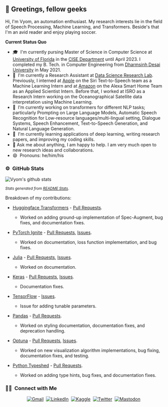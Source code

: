 ## 🖖 Greetings, fellow geeks 
Hi, I'm Vyom, an automation enthusiast. My research interests lie in the field of Speech Processing, Machine Learning, and Transformers. Beside's that I'm an avid reader and enjoy playing soccer.

<b>Current Status Quo</b>
- 🎓 &nbsp;I'm currently pursing Master of Science in Computer Science at [University of Florida](https://www.ufl.edu/) in the [CISE Department](https://www.cise.ufl.edu/) until April 2023. I completed my B. Tech. in Computer Engineering from [Dharmsinh Desai University](https://ddu.ac.in/) in May 2021.
- 💼 &nbsp;I'm currently a Research Assistant at [Data Science Research Lab](https://dsr.cise.ufl.edu/). Previously, I interned at [Apple](https://machinelearning.apple.com/) on the Siri Text-to-Speech team as a Machine Learning Intern and at [Amazon](https://www.amazon.science/) on the Alexa Smart Home Team as an Applied Scientist Intern. Before that, I worked at ISRO as a Research Intern working on the Oceanographical Satellite data interpretation using Machine Learning.
- 🔭 &nbsp;I’m currently working on transformers for different NLP tasks; particularly Prompting on Large Language Models, Automatic Speech Recognition for Low-resource languages/multi-lingual setting, Dialogue Systems, Speech Enhancement, Text-to-Speech Generation, and Natural Language Generation.
- 🌱 &nbsp;I'm currently learning applications of deep learning, writing research papers, and improving my coding skills.
- 💬 Ask me about anything, I am happy to help. I am very much open to new research ideas and collaborations. 
- 😄 &nbsp;Pronouns: he/him/his

### ⚙️ &nbsp;GitHub Stats
![Vyom's github stats](https://github-readme-stats.vercel.app/api?username=01-vyom&theme=cobalt&count_private=true&show_icons=true&hide=stars)

<sup>*Stats generated from [README Stats](https://github.com/anuraghazra/github-readme-stats)*. </sup>

Breakdown of my contributions:

- [Huggingface Transformers](https://github.com/huggingface/transformers) - [Pull Requests](https://github.com/huggingface/transformers/pulls?q=is%3Apr+author%3A01-vyom+is%3Aclosed).
  - Worked on adding ground-up implementation of Spec-Augment, bug fixes, and documentation fixes.

- [PyTorch Ignite](https://github.com/pytorch/ignite) - [Pull Requests](https://github.com/pytorch/ignite/pulls?q=is%3Apr+author%3A01-vyom+is%3Aclosed), [Issues](https://github.com/pytorch/ignite/issues?q=is%3Aissue+author%3A01-vyom+is%3Aclosed).
  - Worked on documentation, loss function implementation, and bug fixes.

- [Julia](https://github.com/JuliaLang/www.julialang.org) - [Pull Requests](https://github.com/JuliaLang/www.julialang.org/pulls?q=is%3Apr+author%3A01-vyom+is%3Aclosed), [Issues](https://github.com/JuliaLang/www.julialang.org/issues?q=is%3Aissue+author%3A01-vyom+is%3Aclosed).

    - Worked on documentation.

- [Keras](https://github.com/keras-team/keras) - [Pull Requests](https://github.com/keras-team/keras/pulls?q=is%3Apr+author%3A01-vyom+is%3Aclosed), [Issues](https://github.com/keras-team/keras/issues?q=is%3Aissue+author%3A01-vyom+is%3Aclosed). 
  - Documentation fixes.

- [TensorFlow](https://github.com/tensorflow) - [Issues](https://github.com/tensorflow/models/issues/10143).
  - Issue for adding tunable parameters.

- [Pandas](https://github.com/pandas-dev/pandas) - [Pull Requests](https://github.com/pandas-dev/pandas/pulls?q=is%3Apr+author%3A01-vyom+is%3Aclosed).
  - Worked on styling documentation, documentation fixes, and deprecation handling.

- [Optuna](https://github.com/optuna/optuna) - [Pull Requests](https://github.com/optuna/optuna/pulls?q=is%3Apr+author%3A01-vyom+is%3Aclosed), [Issues](https://github.com/optuna/optuna/issues?q=is%3Aissue+author%3A01-vyom+is%3Aclosed).
  - Worked on new visualization algorithm implementations, bug fixing, documentation fixes, and testing.

- [Python Typeshed](https://github.com/python/typeshed) - [Pull Requests](https://github.com/python/typeshed/pulls?q=is%3Apr+author%3A01-vyom+is%3Aclosed).
  - Worked on adding type hints, bug fixes, and documentation fixes.
### 🤝🏻 &nbsp;Connect with Me
<p align="center">
<a href="mailto:angerstick3@gmail.com"><img src="https://img.shields.io/badge/gmail-%23D14836.svg?&style=for-the-badge&logo=gmail&logoColor=white" alt="Gmail" /></a>&nbsp;
<a href="https://www.linkedin.com/in/01-vyom"><img src="https://img.shields.io/badge/linkedin-%230077B5.svg?&style=for-the-badge&logo=linkedin&logoColor=white" alt="LinkedIn" /></a>&nbsp;
<a href="https://www.kaggle.com/boltcoder"><img src="https://img.shields.io/badge/Kaggle-20BEFF?&style=for-the-badge&logo=kaggle&logoColor=white"alt="Kaggle" /></a>&nbsp;
<!-- <a href="https://leetcode.com/bolt_coder"><img src="https://img.shields.io/badge/leetcode-FFA116?&style=for-the-badge&logo=leetcode&logoColor=black" alt="Leetcode"/></a>&nbsp;
<a href="https://www.codechef.com/users/bolt_coder"><img src="https://img.shields.io/badge/codechef-5B4638?&style=for-the-badge&logo=codechef&logoColor=white" alt="Codechef"/></a>&nbsp; -->
<a href="https://twitter.com/stancosmos01"><img src="https://img.shields.io/badge/Twitter-1DA1F2?style=for-the-badge&logo=twitter&logoColor=white" alt="Twitter" /></a>&nbsp;
<a href="https://sigmoid.social/@stancosmos"><img src="https://img.shields.io/badge/-MASTODON-%232B90D9?style=for-the-badge&logo=mastodon&logoColor=white" alt="Mastodon" /></a>&nbsp;
</p>
